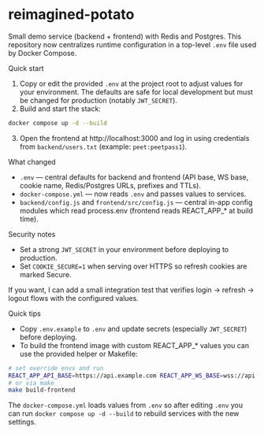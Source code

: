 # reimagined-potato

Small demo service (backend + frontend) with Redis and Postgres. This repository now centralizes runtime configuration in a top-level `.env` file used by Docker Compose.

Quick start
1. Copy or edit the provided `.env` at the project root to adjust values for your environment. The defaults are safe for local development but must be changed for production (notably `JWT_SECRET`).
2. Build and start the stack:

```bash
docker compose up -d --build
```

3. Open the frontend at http://localhost:3000 and log in using credentials from `backend/users.txt` (example: `peet:peetpass1`).

What changed
- `.env` — central defaults for backend and frontend (API base, WS base, cookie name, Redis/Postgres URLs, prefixes and TTLs).
- `docker-compose.yml` — now reads `.env` and passes values to services.
- `backend/config.js` and `frontend/src/config.js` — central in-app config modules which read process.env (frontend reads REACT_APP_* at build time).

Security notes
- Set a strong `JWT_SECRET` in your environment before deploying to production.
- Set `COOKIE_SECURE=1` when serving over HTTPS so refresh cookies are marked Secure.

If you want, I can add a small integration test that verifies login → refresh → logout flows with the configured values.

Quick tips
- Copy `.env.example` to `.env` and update secrets (especially `JWT_SECRET`) before deploying.
- To build the frontend image with custom REACT_APP_* values you can use the provided helper or Makefile:

```bash
# set override envs and run
REACT_APP_API_BASE=https://api.example.com REACT_APP_WS_BASE=wss://api.example.com ./build-frontend.sh
# or via make
make build-frontend
```

The `docker-compose.yml` loads values from `.env` so after editing `.env` you can run `docker compose up -d --build` to rebuild services with the new settings.
